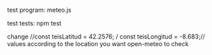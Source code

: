test program: meteo.js

test tests: npm test

change //const teisLatitud = 42.2576; / const teisLongitud = -8.683;// values according to the location you want open-meteo to check
